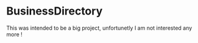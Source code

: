 BusinessDirectory
=================
This was intended to be a big project, unfortunetly I am not interested any more ! 

